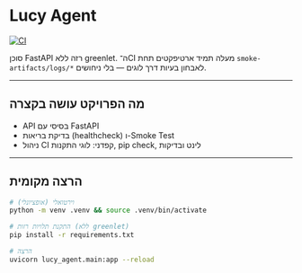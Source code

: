# ‎Lucy Agent‎

[![CI](https://github.com/gitoleg1/lucy-agent/actions/workflows/ci.yml/badge.svg?branch=main)](https://github.com/gitoleg1/lucy-agent/actions/workflows/ci.yml)

סוכן ‎FastAPI‎ רזה ללא ‎greenlet‎.
ה־CI מעלה תמיד ארטיפקטים תחת ‎`smoke-artifacts/logs/*`‎ לאבחון בעיות דרך לוגים — בלי ניחושים.

---

## ‎מה הפרויקט עושה בקצרה
- ‎API‎ בסיסי עם ‎FastAPI‎
- בדיקת בריאות (‎healthcheck‎) ו-‎Smoke Test‎
- ניהול ‎CI‎ קפדני: לוגי התקנות, ‎pip check‎, לינט ובדיקות

---

## ‎הרצה מקומית
```bash
# וירטואלי (אופציונלי)
python -m venv .venv && source .venv/bin/activate

# התקנת תלויות רזות (ללא greenlet)
pip install -r requirements.txt

# הרצה
uvicorn lucy_agent.main:app --reload
